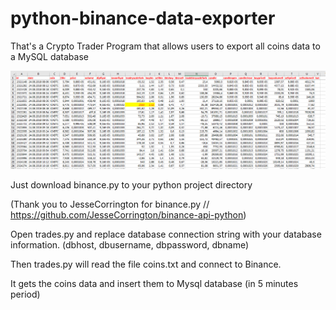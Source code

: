 # python-binance-data-exporter

That's a Crypto Trader Program that allows users to export all coins data to a MySQL database


![alt text](https://github.com/goksinenki/python-binance-data-exporter/blob/master/binance_data_sample.PNG)


Just download binance.py to your python project directory

(Thank you to JesseCorrington for binance.py // https://github.com/JesseCorrington/binance-api-python)

Open trades.py and replace database connection string with your database information. (dbhost, dbusername, dbpassword, dbname)

Then trades.py will read the file coins.txt and connect to Binance.

It gets the coins data and insert them to Mysql database (in 5 minutes period)
